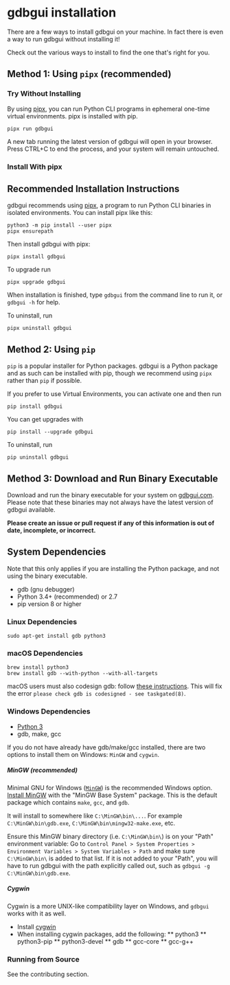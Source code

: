 # gdbgui installation

There are a few ways to install gdbgui on your machine. In fact there is even a way to run gdbgui without installing it!

Check out the various ways to install to find the one that's right for you.


## Method 1: Using `pipx` (recommended)

### Try Without Installing
By using [pipx](https://github.com/pipxproject/pipx), you can run Python CLI programs in ephemeral one-time virtual environments. pipx is installed with pip.
```
pipx run gdbgui
```
A new tab running the latest version of gdbgui will open in your browser. Press CTRL+C to end the process, and your system will remain untouched.

### Install With pipx
## Recommended Installation Instructions
gdbgui recommends using [pipx](https://github.com/pipxproject/pipx), a program to run Python CLI binaries in isolated environments. You can install pipx like this:
```
python3 -m pip install --user pipx
pipx ensurepath
```

Then install gdbgui with pipx:
```
pipx install gdbgui
```

To upgrade run
```
pipx upgrade gdbgui
```

When installation is finished, type `gdbgui` from the command line to run it, or `gdbgui -h` for help.

To uninstall, run
```
pipx uninstall gdbgui
```

## Method 2: Using `pip`
`pip` is a popular installer for Python packages. gdbgui is a Python package and as such can be installed with pip, though we recommend using `pipx` rather than `pip` if possible.

If you prefer to use Virtual Environments, you can activate one and then run
```
pip install gdbgui
```

You can get upgrades with
```
pip install --upgrade gdbgui
```

To uninstall, run
```
pip uninstall gdbgui
```

## Method 3: Download and Run Binary Executable
Download and run the binary executable for your system on [gdbgui.com](http://gdbgui.com). Please note that these binaries may not always have the latest version of gdbgui available.


**Please create an issue or pull request if any of this information is out of date, incomplete, or incorrect.**

## System Dependencies
Note that this only applies if you are installing the Python package, and not using the binary executable.

* gdb (gnu debugger)
* Python 3.4+ (recommended) or 2.7
* pip version 8 or higher

### Linux Dependencies
    sudo apt-get install gdb python3

### macOS Dependencies
    brew install python3
    brew install gdb --with-python --with-all-targets

macOS users must also codesign gdb: follow [these
instructions](http://andresabino.com/2015/04/14/codesign-gdb-on-mac-os-x-yosemite-10-10-2/). This will fix the error
`please check gdb is codesigned - see taskgated(8)`.

### Windows Dependencies
* [Python 3](https://www.python.org/downloads/windows/)
* gdb, make, gcc

If you do not have already have gdb/make/gcc installed, there are two options to install them on Windows: `MinGW` and `cygwin`.

##### MinGW (recommended)
Minimal GNU for Windows ([`MinGW`]([http://mingw.org/)) is the recommended Windows option. [Install MinGW](https://sourceforge.net/projects/mingw/files/Installer/mingw-get-setup.exe/download) with the "MinGW Base System" package. This is the default package which contains `make`, `gcc`, and `gdb`.

It will install to somewhere like `C:\MinGW\bin\...`. For example `C:\MinGW\bin\gdb.exe`, `C:\MinGW\bin\mingw32-make.exe`, etc.

Ensure this MinGW binary directory (i.e. `C:\MinGW\bin\`) is on your "Path" environment variable: Go to `Control Panel > System Properties > Environment Variables > System Variables > Path` and make sure `C:\MinGW\bin\` is added to that list. If it is not added to your "Path", you will have to run gdbgui with the path explicitly called out, such as `gdbgui -g C:\MinGW\bin\gdb.exe`.

##### Cygwin
Cygwin is a more UNIX-like compatibility layer on Windows, and `gdbgui` works with it as well.
* Install [cygwin](https://cygwin.com/install.html)
* When installing cygwin packages, add the following:
** python3
** python3-pip
** python3-devel
** gdb
** gcc-core
** gcc-g++


### Running from Source
See the contributing section.
